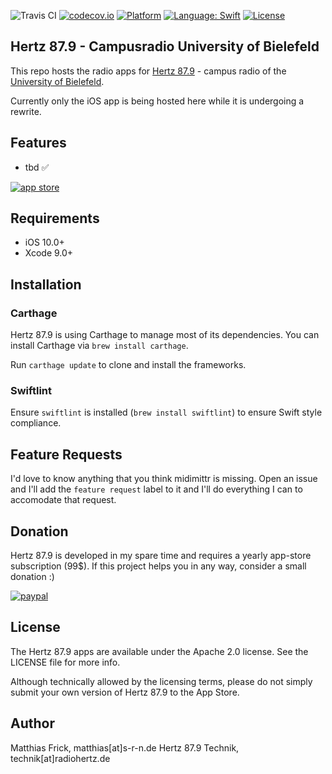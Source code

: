 ![Travis CI](https://travis-ci.org/sieren/hertz879.svg?branch=master "Travis CI
Status") 
[![codecov.io](https://codecov.io/gh/sieren/hertz879/branch/master/graphs/badge.svg)](https://codecov.io/gh/sieren/hertz879/branch/master)
[![Platform](https://img.shields.io/cocoapods/p/NotificationBannerSwift.svg?style=flat)](http://cocoapods.org/pods/NotificationBannerSwift)
<a href="https://developer.apple.com/swift"><img src="https://img.shields.io/badge/swift-4.0-4BC51D.svg?style=flat" alt="Language: Swift" /></a>
[![License](https://img.shields.io/github/license/sieren/midimittr.svg?style=flat)](http://cocoapods.org/pods/NotificationBannerSwift)
## Hertz 87.9 - Campusradio University of Bielefeld

This repo hosts the radio apps for [Hertz 87.9](http://www.hertz879.de) - campus radio of the [University of Bielefeld](https://www.uni-bielefeld.de).

Currently only the iOS app is being hosted here while it is undergoing a rewrite.


## Features
- tbd ✅

[![app store](https://linkmaker.itunes.apple.com/assets/shared/badges/en-us/appstore-lrg.svg)](https://itunes.apple.com/app/hertz-87-9/id599973137?mt=8)

## Requirements

 - iOS 10.0+
 - Xcode 9.0+

## Installation

### Carthage

Hertz 87.9 is using Carthage to manage most of its dependencies. You can install Carthage via `brew install carthage`.

Run `carthage update` to clone and install the frameworks.

### Swiftlint

Ensure `swiftlint` is installed (`brew install swiftlint`) to ensure Swift style compliance.

## Feature Requests

I'd love to know anything that you think midimittr is missing. Open an issue and I'll add the `feature request` label to it and I'll do everything I can to accomodate that request.

## Donation

Hertz 87.9 is developed in my spare time and requires a yearly app-store subscription (99$). If this project helps you in any way, consider a small donation :)

[![paypal](https://www.paypalobjects.com/en_US/i/btn/btn_donateCC_LG.gif)](https://www.paypal.com/cgi-bin/webscr?cmd=_donations&business=WC74EF774344J&lc=US&item_name=midimittr&no_note=0&no_shipping=1&currency_code=EUR&bn=PP%2dDonationsBF%3abtn_donateCC_LG%2egif%3aNonHostedJ)

## License

The Hertz 87.9 apps are available under the Apache 2.0 license. See the LICENSE file for more info.

Although technically allowed by the licensing terms, please do not simply submit your own version of Hertz 87.9 to the App Store.


## Author

Matthias Frick, matthias[at]s-r-n.de
Hertz 87.9 Technik, technik[at]radiohertz.de